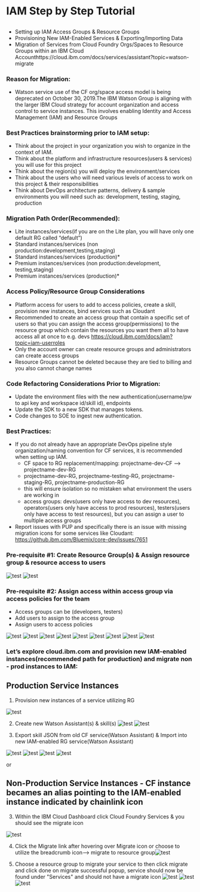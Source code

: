 # IAM Step by Step Tutorial 

## 
* Setting up IAM Access Groups & Resource Groups
* Provisioning New IAM-Enabled Services & Exporting/Importing Data 
* Migration of Services from Cloud Foundry Orgs/Spaces to Resource Groups within an IBM Cloud           Accounthttps://cloud.ibm.com/docs/services/assistant?topic=watson-migrate

### Reason for Migration:
- Watson service use of the CF org/space access model is being deprecated on October 30, 2019.The IBM Watson Group is         aligning with the larger IBM Cloud strategy for account organization and access control to service instances. This           involves enabling Identity and Access Management (IAM) and Resource Groups

### Best Practices brainstorming prior to IAM setup:<br>
- Think about the project in your organization you wish to organize in the context of IAM.<br>
- Think about the platform and infrastructure resources(users & services) you will use for this project<br>
- Think about the region(s) you will deploy the environment/services<br>
- Think about the users who will need various levels of access to work on this project & their responsibilities<br>
- Think about DevOps architecture patterns, delivery & sample environments you will need such as: development, testing,       staging, production<br>

### Migration Path Order(Recommended):<br>
- Lite instances/services(if you are on the Lite plan, you will have only one default RG called “default”)
- Standard instances/services (non production:development,testing,staging)
- Standard instances/services (production)*
- Premium instances/services (non production:development, testing,staging)
- Premium instances/services (production)*

### Access Policy/Resource Group Considerations
- Platform access for users to add to access policies, create a skill, provision new instances, bind services such as         Cloudant
- Recommended to create an access group that contain a specific set of users so that you can assign the access                 group(permissions) to the resource group which contain the resources you want them all to have access all at once to e.g.   devs https://cloud.ibm.com/docs/iam?topic=iam-userroles
- Only the account owner can create resource groups and administrators can create access groups
- Resource Groups cannot be deleted because they are tied to billing and you also cannot change names


### Code Refactoring Considerations Prior to Migration:
- Update the environment files with the new authentication(username/pw to api key and workspace id/skill id), endpoints
- Update the SDK to a new SDK that manages tokens.
- Code changes to SOE to ingest new authentication.

### Best Practices:
- If you do not already have an appropriate DevOps pipeline style organization/naming convention for CF services, it is recommended when setting up IAM.
   * CF space to RG replacement/mapping: projectname-dev-CF --> projectname-dev-RG
   * projectname-dev-RG, projectname-testing-RG, projectname-staging-RG, projectname-production-RG
   * this will ensure isolation so no mistaken what environment the users are working in
   * access groups: devs(users only have access to dev resources), operators(users only have access to prod resources),          testers(users only have access to test resources), but you can assign a user to multiple access groups
- Report issues with PUP and specifically there is an issue with missing migration icons for some services like Cloudant:      https://github.ibm.com/Bluemix/core-dev/issues/7651 



### Pre-requisite #1: Create Resource Group(s) & Assign resource group & resource access to users

![test](https://github.com/bmguillo/IAM_Tutorial/blob/master/img/resourcegroup.png)
![test](https://github.com/bmguillo/IAM_Tutorial/blob/master/img/resourcegroupcreation.png)


   
### Pre-requisite #2: Assign access within access group via access policies for the team

-	Access groups can be (developers, testers) 
- Add users to assign to the access group
-	Assign users to access policies

![test](https://github.com/bmguillo/IAM_Tutorial/blob/master/img/IAM.png)
![test](https://github.com/bmguillo/IAM_Tutorial/blob/master/img/accessgroup.png)
![test](https://github.com/bmguillo/IAM_Tutorial/blob/master/img/accessgroupcreation.png)
![test](https://github.com/bmguillo/IAM_Tutorial/blob/master/img/addusers.png)
![test](https://github.com/bmguillo/IAM_Tutorial/blob/master/img/8.png)
![test](https://github.com/bmguillo/IAM_Tutorial/blob/master/img/accesspolicies.png)
![test](https://github.com/bmguillo/IAM_Tutorial/blob/master/img/11.png)
![test](https://github.com/bmguillo/IAM_Tutorial/blob/master/img/14.png)
![test](https://github.com/bmguillo/IAM_Tutorial/blob/master/img/assignrg&ratodev.png)

### Let’s explore cloud.ibm.com and provision new IAM-enabled instances(recommended path for production) and migrate non - prod instances to IAM:

## Production Service Instances

1.	Provision new instances of a service utilizing RG
  
![test](https://github.com/bmguillo/IAM_Tutorial/blob/master/img/provnewserv1.png)

2.	Create new Watson Assistant(s) & skill(s)
![test](https://github.com/bmguillo/IAM_Tutorial/blob/master/img/provnewserv2.png)
![test](https://github.com/bmguillo/IAM_Tutorial/blob/master/img/provnewserv3.png)

3. Export skill JSON from old CF service(Watson Assistant) & Import into new IAM-enabled RG service(Watson Assistant)

![test](https://github.com/bmguillo/IAM_Tutorial/blob/master/img/provnewserv4.png)
![test](https://github.com/bmguillo/IAM_Tutorial/blob/master/img/provnewserv5.png)
![test](https://github.com/bmguillo/IAM_Tutorial/blob/master/img/provnewserv6.png)
![test](https://github.com/bmguillo/IAM_Tutorial/blob/master/img/provnewserv7.png)


or 

## Non-Production Service Instances - CF instance becames an alias pointing to the IAM-enabled instance indicated by chainlink icon

3.	Within the IBM Cloud Dashboard click Cloud Foundry Services & you should see the migrate icon
 
![test](https://github.com/bmguillo/IAM_Tutorial/blob/master/img/watsonassistantmigrate.png)

4.	Click the Migrate link after hovering over Migrate icon or choose to utilize the breadcrumb icon--> migrate to resource group![test](https://github.com/bmguillo/IAM_Tutorial/blob/master/img/20.png)   

5.	Choose a resource group to migrate your service to then click migrate and click done on migrate successful popup, service should now be found under "Services" and should not have a migrate icon
![test](https://github.com/bmguillo/IAM_Tutorial/blob/master/img/migrate1a.png)
![test](https://github.com/bmguillo/IAM_Tutorial/blob/master/img/migrate2.png)
![test](https://github.com/bmguillo/IAM_Tutorial/blob/master/img/migrate3.png)







